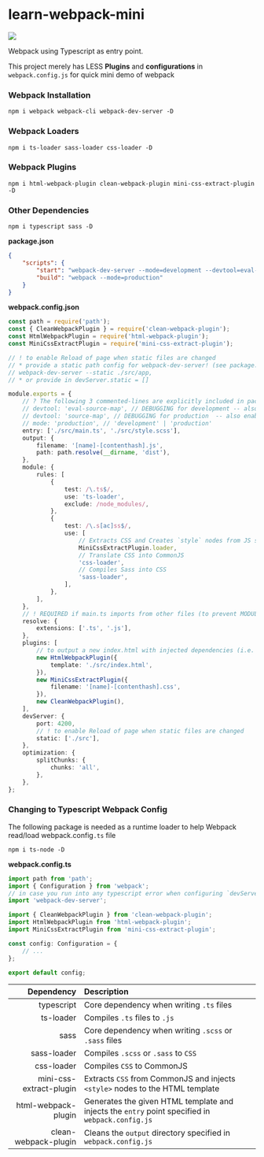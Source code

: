 # learn-webpack-mini

![](https://img.shields.io/badge/webpack-5.67.0-lightblue)

Webpack using Typescript as entry point.

This project merely has LESS **Plugins** and **configurations** in `webpack.config.js` for quick mini demo of webpack

### Webpack Installation

```
npm i webpack webpack-cli webpack-dev-server -D
```

### Webpack Loaders

```
npm i ts-loader sass-loader css-loader -D
```

### Webpack Plugins

```
npm i html-webpack-plugin clean-webpack-plugin mini-css-extract-plugin -D
```

### Other Dependencies

```
npm i typescript sass -D
```

**package.json**

```json
{
    "scripts": {
        "start": "webpack-dev-server --mode=development --devtool=eval-source-map",
        "build": "webpack --mode=production"
    }
}
```

**webpack.config.json**

```typescript
const path = require('path');
const { CleanWebpackPlugin } = require('clean-webpack-plugin');
const HtmlWebpackPlugin = require('html-webpack-plugin');
const MiniCssExtractPlugin = require('mini-css-extract-plugin');

// ! to enable Reload of page when static files are changed
// * provide a static path config for webpack-dev-server! (see package.json)
// webpack-dev-server --static ./src/app,
// * or provide in devServer.static = []

module.exports = {
    // ? The following 3 commented-lines are explicitly included in package.json scripts
    // devtool: 'eval-source-map', // DEBUGGING for development -- also enable sourceMap: true in tsconfig.json
    // devtool: 'source-map', // DEBUGGING for production  -- also enable sourceMap: true in tsconfig.json
    // mode: 'production', // 'development' | 'production'
    entry: ['./src/main.ts', './src/style.scss'],
    output: {
        filename: '[name]-[contenthash].js',
        path: path.resolve(__dirname, 'dist'),
    },
    module: {
        rules: [
            {
                test: /\.ts$/,
                use: 'ts-loader',
                exclude: /node_modules/,
            },
            {
                test: /\.s[ac]ss$/,
                use: [
                    // Extracts CSS and Creates `style` nodes from JS strings
                    MiniCssExtractPlugin.loader,
                    // Translate CSS into CommonJS
                    'css-loader',
                    // Compiles Sass into CSS
                    'sass-loader',
                ],
            },
        ],
    },
    // ! REQUIRED if main.ts imports from other files (to prevent MODULE_NOT_FOUND error)
    resolve: {
        extensions: ['.ts', '.js'],
    },
    plugins: [
        // to output a new index.html with injected dependencies (i.e. <scripts>)
        new HtmlWebpackPlugin({
            template: './src/index.html',
        }),
        new MiniCssExtractPlugin({
            filename: '[name]-[contenthash].css',
        }),
        new CleanWebpackPlugin(),
    ],
    devServer: {
        port: 4200,
        // ! to enable Reload of page when static files are changed
        static: ['./src'],
    },
    optimization: {
        splitChunks: {
            chunks: 'all',
        },
    },
};
```

### Changing to Typescript Webpack Config

The following package is needed as a runtime loader to help Webpack read/load webpack.config`.ts` file

```
npm i ts-node -D
```

**webpack.config.ts**

```ts
import path from 'path';
import { Configuration } from 'webpack';
// in case you run into any typescript error when configuring `devServer`
import 'webpack-dev-server';

import { CleanWebpackPlugin } from 'clean-webpack-plugin';
import HtmlWebpackPlugin from 'html-webpack-plugin';
import MiniCssExtractPlugin from 'mini-css-extract-plugin';

const config: Configuration = {
    // ...
};

export default config;
```

|              Dependency | Description                                                                                      |
| ----------------------: | :----------------------------------------------------------------------------------------------- |
|              typescript | Core dependency when writing `.ts` files                                                         |
|               ts-loader | Compiles `.ts` files to `.js`                                                                    |
|                    sass | Core dependency when writing `.scss` or `.sass` files                                            |
|             sass-loader | Compiles `.scss` or `.sass` to `CSS`                                                             |
|              css-loader | Compiles `CSS` to CommonJS                                                                       |
| mini-css-extract-plugin | Extracts `CSS` from CommonJS and injects `<style>` nodes to the HTML template                    |
|     html-webpack-plugin | Generates the given HTML template and injects the `entry` point specified in `webpack.config.js` |
|    clean-webpack-plugin | Cleans the `output` directory specified in `webpack.config.js`                                   |
